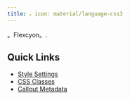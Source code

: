 ```yaml
---
title: 。icon: material/language-css3
---
```


。Flexcyon。.

## Quick Links

- [Style Settings](./Style-Settings/index.md)
- [CSS Classes](./CSS-Classes/index.md)
- [Callout Metadata](./Callout-Metadata/index.md)

